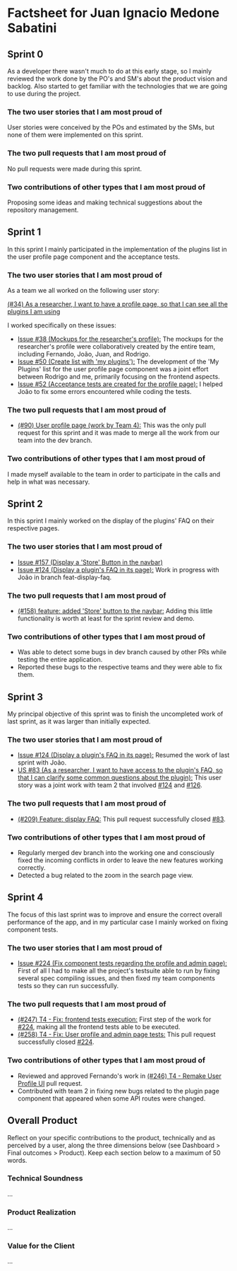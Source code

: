 # Factsheet for Juan Ignacio Medone Sabatini


## Sprint 0
As a developer there wasn't much to do at this early stage, so I mainly reviewed the work done by the PO's and SM's about the product vision and backlog. Also started to get familiar with the technologies that we are going to use during the project.

### The two user stories that I am most proud of
User stories were conceived by the POs and estimated by the SMs, but none of them were implemented on this sprint.

### The two pull requests that I am most proud of
No pull requests were made during this sprint.

### Two contributions of other types that I am most proud of
Proposing some ideas and making technical suggestions about the repository management.


## Sprint 1
In this sprint I mainly participated in the implementation of the plugins list in the user profile page component and the acceptance tests.

### The two user stories that I am most proud of
As a team we all worked on the following user story:

[(#34) As a researcher, I want to have a profile page, so that I can see all the plugins I am using](https://github.com/FEUP-MEIC-DS-2023-1MEIC08/VAXPRED/issues/34)

I worked specifically on these issues:
- [Issue #38 (Mockups for the researcher's profile):](https://github.com/FEUP-MEIC-DS-2023-1MEIC08/VAXPRED/issues/38) The mockups for the researcher's profile were collaboratively created by the entire team, including Fernando, João, Juan, and Rodrigo.
- [Issue #50 (Create list with 'my plugins'):](https://github.com/FEUP-MEIC-DS-2023-1MEIC08/VAXPRED/issues/50) The development of the 'My Plugins' list for the user profile page component was a joint effort between Rodrigo and me, primarily focusing on the frontend aspects.
- [Issue #52 (Acceptance tests are created for the profile page):](https://github.com/FEUP-MEIC-DS-2023-1MEIC08/VAXPRED/issues/52) I helped João to fix some errors encountered while coding the tests.

### The two pull requests that I am most proud of
- [(#90) User profile page (work by Team 4):](https://github.com/FEUP-MEIC-DS-2023-1MEIC08/VAXPRED/pull/90)
This was the only pull request for this sprint and it was made to merge all the work from our team into the dev branch.

### Two contributions of other types that I am most proud of
I made myself available to the team in order to participate in the calls and help in what was necessary.


## Sprint 2
In this sprint I mainly worked on the display of the plugins' FAQ on their respective pages.

### The two user stories that I am most proud of
- [Issue #157 (Display a 'Store' Button in the navbar)](https://github.com/FEUP-MEIC-DS-2023-1MEIC08/VAXPRED/issues/157)
- [Issue #124 (Display a plugin's FAQ in its page):](https://github.com/FEUP-MEIC-DS-2023-1MEIC08/VAXPRED/issues/124) Work in progress with João in branch feat-display-faq.

### The two pull requests that I am most proud of
- [(#158) feature: added 'Store' button to the navbar:](https://github.com/FEUP-MEIC-DS-2023-1MEIC08/VAXPRED/pull/158) Adding this little functionality is worth at least for the sprint review and demo.

### Two contributions of other types that I am most proud of
- Was able to detect some bugs in dev branch caused by other PRs while testing the entire application.
- Reported these bugs to the respective teams and they were able to fix them.


## Sprint 3
My principal objective of this sprint was to finish the uncompleted work of last sprint, as it was larger than initially expected.

### The two user stories that I am most proud of
- [Issue #124 (Display a plugin's FAQ in its page):](https://github.com/FEUP-MEIC-DS-2023-1MEIC08/VAXPRED/issues/124) Resumed the work of last sprint with João.
- [US #83 (As a researcher, I want to have access to the plugin's FAQ, so that I can clarify some common questions about the plugin):](https://github.com/FEUP-MEIC-DS-2023-1MEIC08/VAXPRED/issues/83) This user story was a joint work with team 2 that involved [#124](https://github.com/FEUP-MEIC-DS-2023-1MEIC08/VAXPRED/issues/124) and [#126](https://github.com/FEUP-MEIC-DS-2023-1MEIC08/VAXPRED/issues/126).

### The two pull requests that I am most proud of
- [(#209) Feature: display FAQ:](https://github.com/FEUP-MEIC-DS-2023-1MEIC08/VAXPRED/pull/209) This pull request successfully closed [#83](https://github.com/FEUP-MEIC-DS-2023-1MEIC08/VAXPRED/issues/83).

### Two contributions of other types that I am most proud of
- Regularly merged dev branch into the working one and consciously fixed the incoming conflicts in order to leave the new features working correctly.
- Detected a bug related to the zoom in the search page view.


## Sprint 4
The focus of this last sprint was to improve and ensure the correct overall performance of the app, and in my particular case I mainly worked on fixing component tests.

### The two user stories that I am most proud of
- [Issue #224 (Fix component tests regarding the profile and admin page):](https://github.com/FEUP-MEIC-DS-2023-1MEIC08/VAXPRED/issues/224) First of all I had to make all the project's testsuite able to run by fixing several spec compiling issues, and then fixed my team components tests so they can run successfully.

### The two pull requests that I am most proud of
- [(#247) T4 - Fix: frontend tests execution:](https://github.com/FEUP-MEIC-DS-2023-1MEIC08/VAXPRED/pull/247) First step of the work for [#224](https://github.com/FEUP-MEIC-DS-2023-1MEIC08/VAXPRED/issues/224), making all the frontend tests able to be executed.
- [(#258) T4 - Fix: User profile and admin page tests:](https://github.com/FEUP-MEIC-DS-2023-1MEIC08/VAXPRED/pull/258) This pull request successfully closed [#224](https://github.com/FEUP-MEIC-DS-2023-1MEIC08/VAXPRED/issues/224).

### Two contributions of other types that I am most proud of
- Reviewed and approved Fernando's work in [(#246) T4 - Remake User Profile UI](https://github.com/FEUP-MEIC-DS-2023-1MEIC08/VAXPRED/pull/246) pull request.
- Contributed with team 2 in fixing new bugs related to the plugin page component that appeared when some API routes were changed.

## Overall Product

Reflect on your specific contributions to the product, technically and as perceived by a user, along the three dimensions below (see Dashboard > Final outcomes > Product). Keep each section below to a maximum of 50 words.

### Technical Soundness

...

### Product Realization

...

### Value for the Client

...
